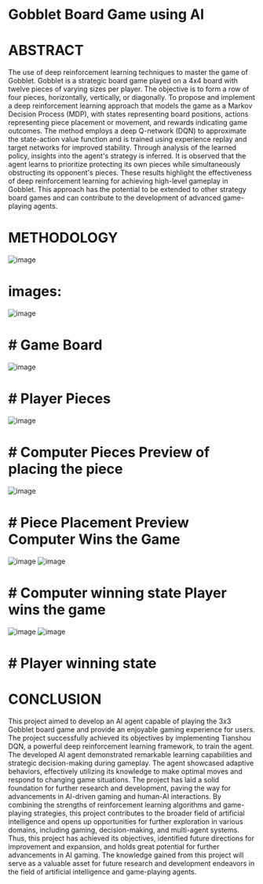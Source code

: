 # Gobblet Board Game using AI

# ABSTRACT

The use of deep reinforcement learning techniques to master the game of Gobblet.
Gobblet is a strategic board game played on a 4x4 board with twelve pieces of varying sizes per
player. The objective is to form a row of four pieces, horizontally, vertically, or diagonally. To
propose and implement a deep reinforcement learning approach that models the game as a
Markov Decision Process (MDP), with states representing board positions, actions representing
piece placement or movement, and rewards indicating game outcomes. The method employs a
deep Q-network (DQN) to approximate the state-action value function and is trained using
experience replay and target networks for improved stability. Through analysis of the learned
policy, insights into the agent's strategy is inferred. It is observed that the agent learns to
prioritize protecting its own pieces while simultaneously obstructing its opponent's pieces. These
results highlight the effectiveness of deep reinforcement learning for achieving high-level
gameplay in Gobblet. This approach has the potential to be extended to other strategy board
games and can contribute to the development of advanced game-playing agents.

# METHODOLOGY
![image](https://github.com/JiduKrishnaA/Gobblet/assets/101034086/e44d5035-dd3e-4d0c-be78-e2a6ce5fa782)

# images:

![image](https://github.com/JiduKrishnaA/Gobblet/assets/101034086/bbc26da2-2de6-4246-ad3b-76052dd6ce2b)
# # Game Board

![image](https://github.com/JiduKrishnaA/Gobblet/assets/101034086/9e92df3e-c0da-4b3b-902c-6d651a80d5d2)
# # Player Pieces

![image](https://github.com/JiduKrishnaA/Gobblet/assets/101034086/77f921a1-991b-440c-a38a-5917596d2146)
# # Computer Pieces Preview of placing the piece

![image](https://github.com/JiduKrishnaA/Gobblet/assets/101034086/f29a786e-a0d9-4083-b5b0-fae62440fdcd)
# # Piece Placement Preview Computer Wins the Game

![image](https://github.com/JiduKrishnaA/Gobblet/assets/101034086/13d9e681-c918-4155-8a23-27ae2cb35e1e)
![image](https://github.com/JiduKrishnaA/Gobblet/assets/101034086/a902b38b-94a6-4394-9d8a-07f6628a8411)
# # Computer winning state Player wins the game

![image](https://github.com/JiduKrishnaA/Gobblet/assets/101034086/9c43bd7d-a741-4cef-bca9-d08349a40066)
![image](https://github.com/JiduKrishnaA/Gobblet/assets/101034086/203bdbdf-d432-469e-bf1f-e399398d856d)
# # Player winning state

# CONCLUSION
This project aimed to develop an AI agent capable of playing the 3x3 Gobblet board game and provide an enjoyable gaming experience for users. The project successfully achieved its objectives by implementing Tianshou DQN, a powerful deep reinforcement learning framework, to train the agent. The developed AI agent demonstrated remarkable learning capabilities and strategic decision-making during gameplay. The agent showcased adaptive behaviors, effectively utilizing its knowledge to make optimal moves and respond to changing game situations. The project has laid a solid foundation for further research and development, paving the way for advancements in AI-driven gaming and human-AI interactions. By combining the strengths of reinforcement learning algorithms and game-playing strategies, this project contributes to the broader field of artificial intelligence and opens up opportunities for further exploration in various domains, including gaming, decision-making, and multi-agent systems. Thus, this project has achieved its objectives, identified future directions for improvement and expansion, and holds great potential for further advancements in AI gaming. The knowledge gained from this project will serve as a valuable asset for future research and development endeavors in the field of artificial intelligence and game-playing agents.
